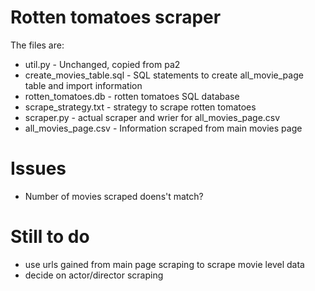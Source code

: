 # Rotten tomatoes scraper

The files are:  
  - util.py                   - Unchanged, copied from pa2  
  - create_movies_table.sql   - SQL statements to create all_movie_page table and import information  
  - rotten_tomatoes.db        - rotten tomatoes SQL database  
  - scrape_strategy.txt       - strategy to scrape rotten tomatoes  
  - scraper.py                - actual scraper and wrier for all_movies_page.csv  
  - all_movies_page.csv       - Information scraped from main movies page  
  
# Issues
  - Number of movies scraped doens't match?  
  
# Still to do
  - use urls gained from main page scraping to scrape movie level data  
  - decide on actor/director scraping  
